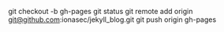 git checkout -b gh-pages
git status
git remote add origin git@github.com:ionasec/jekyll_blog.git
git push origin gh-pages

